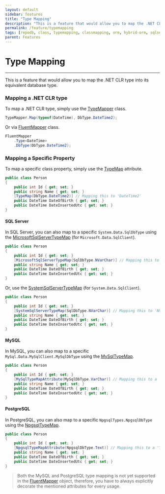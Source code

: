 ```yaml
---
layout: default
sidebar: features
title: "Type Mapping"
description: "This is a feature that would allow you to map the .NET CLR type into its equivalent database type."
permalink: /feature/typemapping
tags: [repodb, class, typemapping, classmapping, orm, hybrid-orm, sqlserver, sqlite, mysql, postgresql]
parent: Features
---
```


# Type Mapping

---

This is a feature that would allow you to map the .NET CLR type into its equivalent database type.

### Mapping a .NET CLR type

To map a .NET CLR type, simply use the [TypeMapper](/mapper/typemapper) class.

```csharp
TypeMapper.Map(typeof(DateTime), DbType.DateTime2);
```

Or via [FluentMapper](/mapper/fluentmapper) class.

```csharp
FluentMapper
    .Type<DateTime>
    .DbType(DbType.DateTime2);
```

### Mapping a Specific Property

To map a specific class property, simply use the [TypeMap](/attribute/typemap) attribute.

```csharp
public class Person
{
	public int Id { get; set; }
	public string Name { get; set; }
	[TypeMap(DbType.DateTime2)] // Mapping this to 'DateTime2'
	public DateTime DateOfBirth { get; set; }
	public DateTime DateInsertedUtc { get; set; }
}
```

#### SQL Server

In SQL Server, you can also map to a specific `System.Data.SqlDbType` using the [MicrosoftSqlServerTypeMap](/attribute/microsoftsqlservertypemap) (for `Microsoft.Data.SqlClient`).

```csharp
public class Person
{
	public int Id { get; set; }
	[MicrosoftSqlServerTypeMap(SqlDbType.NVarChar)] // Mapping this to 'NVarChar'
	public string Name { get; set; }
	public DateTime DateOfBirth { get; set; }
	public DateTime DateInsertedUtc { get; set; }
}
```

Or, use the [SystemSqlServerTypeMap](/attribute/systemsqlservertypemap) (for `System.Data.SqlClient`).

```csharp
public class Person
{
	public int Id { get; set; }
	[SystemSqlServerTypeMap(SqlDbType.NVarChar)] // Mapping this to 'NVarChar'
	public string Name { get; set; }
	public DateTime DateOfBirth { get; set; }
	public DateTime DateInsertedUtc { get; set; }
}
```

#### MySQL

In MySQL, you can also map to a specific `MySql.Data.MySqlClient.MySqlDbType` using the [MySqlTypeMap](/attribute/mysqltypemap).

```csharp
public class Person
{
	public int Id { get; set; }
	[MySqlTypeMapAttribute(MySqlDbType.VarChar)] // Mapping this to a 'VarChar'
	public string Name { get; set; }
	public DateTime DateOfBirth { get; set; }
	public DateTime DateInsertedUtc { get; set; }
}
```

#### PostgreSQL

In PostgreSQL, you can also map to a specific `NpgsqlTypes.NpgsqlDbType` using the [NpgsqlTypeMap](/attribute/npgsqltypemap).

```csharp
public class Person
{
	public int Id { get; set; }
	[NpgsqlTypeMapAttribute(NpgsqlDbType.Text)] // Mapping this to a 'Text'
	public string Name { get; set; }
	public DateTime DateOfBirth { get; set; }
	public DateTime DateInsertedUtc { get; set; }
}
```

> Both the MySQL and PostgreSQL type mapping is not yet supported in the [FluentMapper](/mapper/fluentmapper) object, therefore, you have to always explicitly decorate the mentioned attributes for every usage.